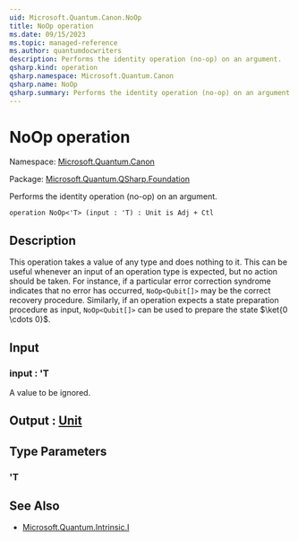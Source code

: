 ```yaml
---
uid: Microsoft.Quantum.Canon.NoOp
title: NoOp operation
ms.date: 09/15/2023
ms.topic: managed-reference
ms.author: quantumdocwriters
description: Performs the identity operation (no-op) on an argument.
qsharp.kind: operation
qsharp.namespace: Microsoft.Quantum.Canon
qsharp.name: NoOp
qsharp.summary: Performs the identity operation (no-op) on an argument.
---
```


# NoOp operation

Namespace: [Microsoft.Quantum.Canon](xref:Microsoft.Quantum.Canon)

Package: [Microsoft.Quantum.QSharp.Foundation](https://nuget.org/packages/Microsoft.Quantum.QSharp.Foundation)


Performs the identity operation (no-op) on an argument.

```qsharp
operation NoOp<'T> (input : 'T) : Unit is Adj + Ctl
```


## Description

This operation takes a value of any type and does nothing to it.This can be useful whenever an input of an operation type is expected,but no action should be taken.For instance, if a particular error correction syndrome indicates thatno error has occurred, `NoOp<Qubit[]>` may be the correct recoveryprocedure.Similarly, if an operation expects a state preparation procedure asinput, `NoOp<Qubit[]>` can be used to prepare the state$\ket{0 \cdots 0}$.

## Input

### input : 'T

A value to be ignored.



## Output : [Unit](xref:microsoft.quantum.qsharp.valueliterals#unit-literal)



## Type Parameters

### 'T



## See Also

- [Microsoft.Quantum.Intrinsic.I](xref:Microsoft.Quantum.Intrinsic.I)